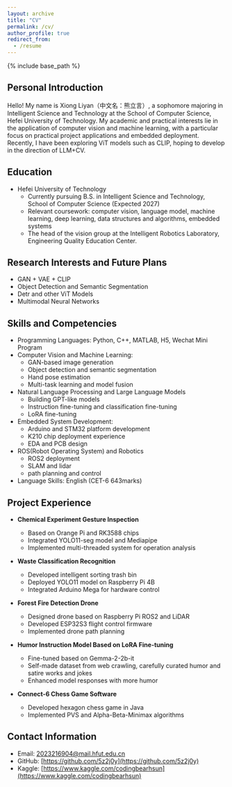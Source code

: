 ```yaml
---
layout: archive
title: "CV"
permalink: /cv/
author_profile: true
redirect_from:
  - /resume
---
```


{% include base_path %}

## Personal Introduction
Hello! My name is Xiong Liyan（中文名：熊立言）, a sophomore majoring in Intelligent Science and Technology at the School of Computer Science, Hefei University of Technology. My academic and practical interests lie in the application of computer vision and machine learning, with a particular focus on practical project applications and embedded deployment. Recently, I have been exploring ViT models such as CLIP, hoping to develop in the direction of LLM+CV.

## Education
* Hefei University of Technology
  * Currently pursuing B.S. in Intelligent Science and Technology, School of Computer Science (Expected 2027)
  * Relevant coursework: computer vision, language model, machine learning, deep learning, data structures and algorithms, embedded systems
  * The head of the vision group at the Intelligent Robotics Laboratory, Engineering Quality Education Center.

## Research Interests and Future Plans
* GAN + VAE + CLIP
* Object Detection and Semantic Segmentation
* Detr and other ViT Models
* Multimodal Neural Networks

## Skills and Competencies
* Programming Languages: Python, C++, MATLAB, H5, Wechat Mini Program
* Computer Vision and Machine Learning:
  * GAN-based image generation
  * Object detection and semantic segmentation
  * Hand pose estimation
  * Multi-task learning and model fusion
* Natural Language Processing and Large Language Models
  * Building GPT-like models
  * Instruction fine-tuning and classification fine-tuning
  * LoRA fine-tuning
* Embedded System Development:
  * Arduino and STM32 platform development
  * K210 chip deployment experience
  * EDA and PCB design
* ROS(Robot Operating System) and Robotics
  * ROS2 deployment
  * SLAM and lidar
  * path planning and control
* Language Skills: English (CET-6 643marks)

## Project Experience
* **Chemical Experiment Gesture Inspection**
  * Based on Orange Pi and RK3588 chips
  * Integrated YOLO11-seg model and Mediapipe
  * Implemented multi-threaded system for operation analysis

* **Waste Classification Recognition**
  * Developed intelligent sorting trash bin
  * Deployed YOLO11 model on Raspberry Pi 4B
  * Integrated Arduino Mega for hardware control

* **Forest Fire Detection Drone**
  * Designed drone based on Raspberry Pi ROS2 and LiDAR
  * Developed ESP32S3 flight control firmware
  * Implemented drone path planning

* **Humor Instruction Model Based on LoRA Fine-tuning**
  * Fine-tuned based on Gemma-2-2b-it
  * Self-made dataset from web crawling, carefully curated humor and satire works and jokes
  * Enhanced model responses with more humor

* **Connect-6 Chess Game Software**
  * Developed hexagon chess game in Java
  * Implemented PVS and Alpha-Beta-Minimax algorithms

## Contact Information
* Email: [2023216904@mail.hfut.edu.cn](mailto:2023216904@mail.hfut.edu.cn)
* GitHub: [https://github.com/5z2j0y](https://github.com/5z2j0y)
* Kaggle: [https://www.kaggle.com/codingbearhsun](https://www.kaggle.com/codingbearhsun)